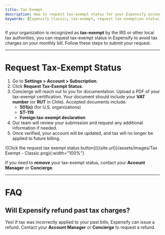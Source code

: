 ```yaml
---
title: Tax Exempt
description: How to request tax-exempt status for your Expensify account if your organization is recognized by the IRS or other local tax authorities.
keywords: [Expensify Classic, tax-exempt, request tax exemption status]
---
```


If your organization is recognized as **tax-exempt** by the IRS or other local tax authorities, you can request tax-exempt status in Expensify to avoid tax charges on your monthly bill. Follow these steps to submit your request.

---

# Request Tax-Exempt Status

1. Go to **Settings > Account > Subscription**.
2. Click **Request Tax-Exempt Status**.
3. Concierge will reach out to you for documentation. Upload a PDF of your tax-exempt certification. Your document should include your **VAT number** (or **RUT** in Chile). Accepted documents include:
   - **501(c)** (for U.S. organizations)
   - **ST-119**
   - **Foreign tax-exempt declaration**
4. Our team will review your submission and request any additional information if needed.
5. Once verified, your account will be updated, and tax will no longer be applied to future billing.

![Click the request tax exempt status button]({{site.url}}/assets/images/Tax Exempt - Classic.png){:width="100%"}

If you need to **remove** your tax-exempt status, contact your **Account Manager** or **Concierge**.

---

# FAQ

## Will Expensify refund past tax charges?

Yes! If tax was incorrectly applied to your past bills, Expensify can issue a refund. Contact your **Account Manager** or **Concierge** to request a refund.
